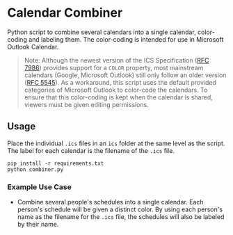 # Calendar Combiner

Python script to combine several calendars into a single calendar, color-coding and labeling them. The color-coding is intended for use in Microsoft Outlook Calendar.

> Note: Although the newest version of the ICS Specification ([RFC 7986](https://datatracker.ietf.org/doc/html/rfc7986)) provides support for a `COLOR` property, most mainstream calendars (Google, Microsoft Outlook) still only follow an older version ([RFC 5545](https://datatracker.ietf.org/doc/html/rfc5545)). As a workaround, this script uses the default provided categories of Microsoft Outlook to color-code the calendars. To ensure that this color-coding is kept when the calendar is shared, viewers must be given editing permissions.

## Usage

Place the individual `.ics` files in an `ics` folder at the same level as the script. The label for each calendar is the filename of the `.ics` file. 

```console
pip install -r requirements.txt
python combiner.py
```

### Example Use Case

- Combine several people's schedules into a single calendar. Each person's schedule will be given a distinct color. By using each person's name as the filename for the `.ics` file, the schedules will also be labeled by their name.
